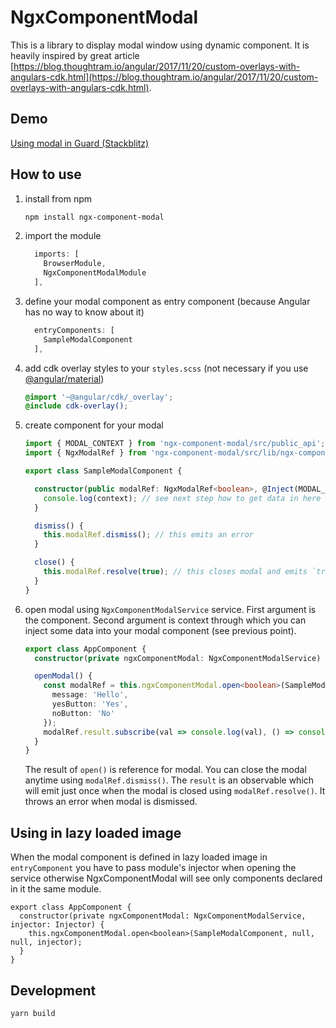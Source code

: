 # NgxComponentModal

This is a library to display modal window using dynamic component. It is heavily inspired by great article [https://blog.thoughtram.io/angular/2017/11/20/custom-overlays-with-angulars-cdk.html](https://blog.thoughtram.io/angular/2017/11/20/custom-overlays-with-angulars-cdk.html).

## Demo

[Using modal in Guard (Stackblitz)](https://stackblitz.com/edit/angular-s4pwxs)

## How to use

1. install from npm

    ```bash
    npm install ngx-component-modal
    ```

1. import the module

    ```javascript
      imports: [
        BrowserModule,
        NgxComponentModalModule
      ],
    ```

1. define your modal component as entry component (because Angular has no way to know about it)

    ```javascript
      entryComponents: [
        SampleModalComponent
      ],
    ```

1. add cdk overlay styles to your `styles.scss` (not necessary if you use [@angular/material](https://material.angular.io/))

    ```scss
    @import '~@angular/cdk/_overlay';
    @include cdk-overlay();
    ```

1. create component for your modal

    ```typescript
    import { MODAL_CONTEXT } from 'ngx-component-modal/src/public_api';
    import { NgxModalRef } from 'ngx-component-modal/src/lib/ngx-component-modal-ref';

    export class SampleModalComponent {

      constructor(public modalRef: NgxModalRef<boolean>, @Inject(MODAL_CONTEXT) public context: any) {
        console.log(context); // see next step how to get data in here
      }

      dismiss() {
        this.modalRef.dismiss(); // this emits an error
      }

      close() {
        this.modalRef.resolve(true); // this closes modal and emits `true` to the opener
      }
    }
    ```

1. open modal using `NgxComponentModalService` service. First argument is the component. Second argument is context through which you can inject some data into your modal component (see previous point).

    ```typescript
    export class AppComponent {
      constructor(private ngxComponentModal: NgxComponentModalService) {}

      openModal() {
        const modalRef = this.ngxComponentModal.open<boolean>(SampleModalComponent, {
          message: 'Hello',
          yesButton: 'Yes',
          noButton: 'No'
        });
        modalRef.result.subscribe(val => console.log(val), () => console.log('dismissed'));
      }
    }
    ```

    The result of `open()` is reference for modal. You can close the modal anytime using `modalRef.dismiss()`. The `result` is an observable which will emit just once when the modal is closed using `modalRef.resolve()`. It throws an error when modal is dismissed.

## Using in lazy loaded image

When the modal component is defined in lazy loaded image in `entryComponent` you have to pass module's injector when opening the service otherwise NgxComponentModal will see only components declared in it the same module.

```
export class AppComponent {
  constructor(private ngxComponentModal: NgxComponentModalService, injector: Injector) {
    this.ngxComponentModal.open<boolean>(SampleModalComponent, null, null, injector);
  }
}
```

## Development

`yarn build`
